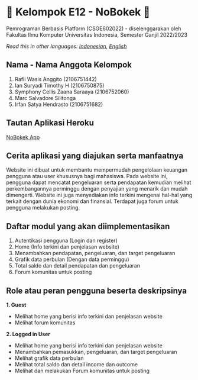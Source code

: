# 👋 Kelompok E12 - NoBokek 👋

Pemrograman Berbasis Platform (CSGE602022) - diselenggarakan oleh Fakultas Ilmu Komputer Universitas Indonesia, Semester Ganjil 2022/2023

*Read this in other languages: [Indonesian](README.md), [English](README.en.md)*

## Nama - Nama Anggota Kelompok
1. Rafli Wasis Anggito (2106751442)
2. Ian Suryadi Timothy H (2106750875)
3. Symphony Cellis Zaana Saraaya (2106752060)
4. Marc Salvadore Silitonga  
5. Irfan Satya Hendrasto (2106751682)

## Tautan Aplikasi Heroku
[NoBokek App](https://nobokek.herokuapp.com/)

## Cerita aplikasi yang diajukan serta manfaatnya
Website ini dibuat untuk membantu mempermudah pengelolaan keuangan pengguna atau user khususnya bagi mahasiswa. Pada website ini, pengguna dapat mencatat pengeluaran serta pendapatan kemudian melihat perkembangannya perminggu dengan penyajian yang menarik dan mudah dimengerti. Website ini juga menyediakan info terkini mengenai hal-hal yang terkait dengan dunia ekonomi dan finansial. Terdapat juga forum untuk pengguna melakukan posting.

## Daftar modul yang akan diimplementasikan
1. Autentikasi pengguna (Login dan register)
2. Home (Info terkini dan penjelasan website)
3. Menambahkan pendapatan, pengeluaran, dan target pengeluaran
4. Grafik data perbulan (Dengan data perminggu)
5. Total saldo dan detail pendapatan dan pengeluaran
6. Forum komunitas untuk posting

## Role atau peran pengguna beserta deskripsinya 
**1. Guest**
- Melihat home yang berisi info terkini dan penjelasan website
- Melihat forum komunitas


**2. Logged in User**
- Melihat home yang berisi info terkini dan penjelasan website
- Menambahkan pemasukkan, pengeluaran, dan target pengeluaran
- Melihat grafik data perbulan
- Melihat total saldo dan detail income dan outcome
- Melihat dan melakukan Forum komunitas untuk posting